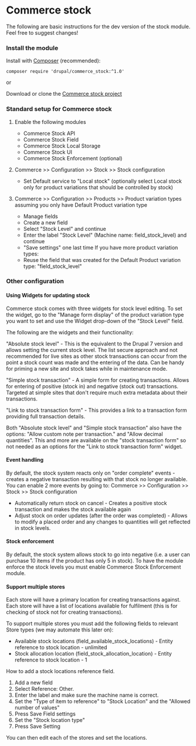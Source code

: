 # Commerce stock
The following are basic instructions for the dev version of the stock module.
Feel free to suggest changes!

### Install the module
Install with [Composer](https://getcomposer.org/) (recommended):
```
composer require 'drupal/commerce_stock:^1.0'
```
or

Download or clone the
[Commerce stock project](https://www.drupal.org/project/commerce_stock)

### Standard setup for Commerce stock
1. Enable the following modules
    * Commerce Stock API
    * Commerce Stock Field
    * Commerce Stock Local Storage
    * Commerce Stock UI
    * Commerce Stock Enforcement (optional)

2. Commerce >> Configuration >> Stock >> Stock configuration
    * Set Default service to "Local stock" (optionally select Local stock only
    for product variations that should be controlled by stock)

3. Commerce >> Configuration >> Products >> Product variation types assuming you
 only have Default Product variation type
    * Manage fields
    * Create a new field
    * Select "Stock Level" and continue
    * Enter the label "Stock Level" (Machine name: field_stock_level) and continue
    * "Save settings" one last time
If you have more product variation types:
   * Reuse the field that was created for the Default Product variation type:
     "field_stock_level"

### Other configuration

#### Using Widgets for updating stock
Commerce stock comes with three widgets for stock level editing.
To set the widget, go to the "Manage form display" of the product variation
type you want to set and use the Widget drop-down of the "Stock Level" field.

The following are the widgets and their functionality:

"Absolute stock level" - This is the equivalent to the Drupal 7 version and
allows setting the current stock level. The list secure approach and not
recommended for live sites as other stock transactions can occur from the point
a stock count was made and the entering of the data. Can be handy for priming a
new site and stock takes while in maintenance mode.

"Simple stock transaction" - A simple form for creating transactions. Allows
for entering of positive (stock in) and negative (stock out) transactions.
Targeted at simple sites that don't require much extra metadata about their
transactions.

"Link to stock transaction form" - This provides a link to a transaction form
providing full transaction details.

Both "Absolute stock level" and "Simple stock transaction" also have the
options: "Allow custom note per transaction." and "Allow decimal quantities".
This and more are available on the "stock transaction form" so not needed as
an options for the "Link to stock transaction form" widget.

#### Event handling
By default, the stock system reacts only on "order complete" events - creates a
negative transaction resulting with that stock no longer available.
You can enable 2 more events by going to:
Commerce >> Configuration >> Stock >> Stock configuration
  * Automatically return stock on cancel - Creates a positive stock transaction
  and makes the stock available again
  * Adjust stock on order updates (after the order was completed) - Allows to
  modify a placed order and any changes to quantities will get reflected in
  stock levels.

#### Stock enforcement
By default, the stock system allows stock to go into negative (i.e. a user can
purchase 10 items if the product has only 5 in stock). To have the module
enforce the stock levels you must enable Commerce Stock Enforcement module.

#### Support multiple stores
Each store will have a primary location for creating transactions against. Each
store will have a list of locations available for fulfilment (this is for
checking of stock not for creating transactions).

To support multiple stores you must add the following fields to relevant Store
types (we may automate this later on):
  *  Available stock locations (field_available_stock_locations) - Entity
  reference to stock location - unlimited
  *  Stock allocation location (field_stock_allocation_location) - Entity
  reference to stock location - 1

How to add a stock locations reference field.
1. Add a new field
2. Select Reference: Other.
3. Enter the label and make sure the machine name is correct.
4. Set the "Type of item to reference" to "Stock Location" and the "Allowed number of values"
5. Press Save Field settings
6. Set the "Stock location type"
7. Press Save Setting


You can then edit each of the stores and set the locations.
